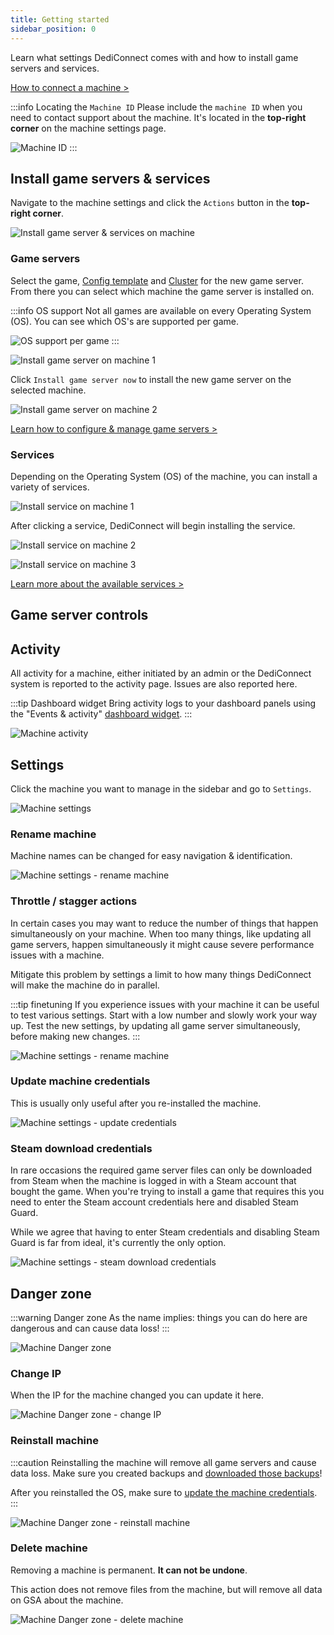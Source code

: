 ```yaml
---
title: Getting started
sidebar_position: 0
---
```


Learn what settings DediConnect comes with and how to install game servers and services.

[How to connect a machine >](/getting_started/dediconnect/getting_started)

:::info Locating the `Machine ID`
Please include the `machine ID` when you need to contact support about the machine. It's located in the __top-right corner__ on the machine settings page.


![Machine ID](/img/dashboard/machines/getting_started/machine_id.jpg)
:::

## Install game servers & services
Navigate to the machine settings and click the `Actions` button in the __top-right corner__.

![Install game server & services on machine](/img/dashboard/machines/getting_started/install_gameserver_service.jpg)


### Game servers
Select the game, [Config template](/dashboard/game_servers/config_templates) and [Cluster](/dashboard/game_servers/clusters) for the new game server. From there you can select which machine the game server is installed on.

:::info OS support
Not all games are available on every Operating System (OS). You can see which OS's are supported per game.

![OS support per game](/img/dashboard/machines/getting_started/game_os_support.jpg)
:::

![Install game server on machine 1](/img/dashboard/machines/getting_started/install_gameserver_1.jpg)

Click `Install game server now` to install the new game server on the selected machine.

![Install game server on machine 2](/img/dashboard/machines/getting_started/install_gameserver_2.jpg)

[Learn how to configure & manage game servers >](/dashboard/game_servers/getting_started)

### Services
Depending on the Operating System (OS) of the machine, you can install a variety of services.

![Install service on machine 1](/img/dashboard/machines/getting_started/install_service_1.jpg)

After clicking a service, DediConnect will begin installing the service.

![Install service on machine 2](/img/dashboard/machines/getting_started/install_service_2.jpg)

![Install service on machine 3](/img/dashboard/machines/getting_started/install_service_3.jpg)

[Learn more about the available services >](/dashboard/machines/services)

## Game server controls

[//]: # (todo show how to use action sidebar to mass-update etc)

## Activity
All activity for a machine, either initiated by an admin or the DediConnect system is reported to the activity page. Issues are also reported here.

:::tip Dashboard widget
Bring activity logs to your dashboard panels using the "Events & activity" [dashboard widget](/dashboard/dashboard_panel_widgets).
:::

![Machine activity](/img/dashboard/machines/getting_started/machine_activity.jpg)

## Settings
Click the machine you want to manage in the sidebar and go to `Settings`.

![Machine settings](/img/dashboard/machines/getting_started/machine_settings.jpg)

### Rename machine
Machine names can be changed for easy navigation & identification. 

![Machine settings - rename machine](/img/dashboard/machines/getting_started/rename_machine.jpg)

### Throttle / stagger actions
In certain cases you may want to reduce the number of things that happen simultaneously on your machine. When too many things, like updating all game servers, happen simultaneously it might cause severe performance issues with a machine.

Mitigate this problem by settings a limit to how many things DediConnect will make the machine do in parallel.

:::tip finetuning
If you experience issues with your machine it can be useful to test various settings. Start with a low number and slowly work your way up. Test the new settings, by updating all game server simultaneously, before making new changes.
:::

![Machine settings - rename machine](/img/dashboard/machines/getting_started/throtte_stagger_machine_actions.jpg)

### Update machine credentials
This is usually only useful after you re-installed the machine. 

![Machine settings - update credentials](/img/dashboard/machines/getting_started/update_machine_credentials.jpg)

### Steam download credentials
In rare occasions the required game server files can only be downloaded from Steam when the machine is logged in with a Steam account that bought the game. When you're trying to install a game that requires this you need to enter the Steam account credentials here and disabled Steam Guard.

While we agree that having to enter Steam credentials and disabling Steam Guard is far from ideal, it's currently the only option.

![Machine settings - steam download credentials](/img/dashboard/machines/getting_started/machine_steam_download_credentials.jpg)

## Danger zone

:::warning Danger zone
As the name implies: things you can do here are dangerous and can cause data loss!
:::

![Machine Danger zone](/img/dashboard/machines/getting_started/machine_danger_zone.jpg)

### Change IP
When the IP for the machine changed you can update it here.

![Machine Danger zone - change IP](/img/dashboard/machines/getting_started/change_machine_ip.jpg)

### Reinstall machine

:::caution
Reinstalling the machine will remove all game servers and cause data loss. Make sure you created backups and [downloaded those backups](/dashboard/machines/practical_info#directories--folders)!

After you reinstalled the OS, make sure to [update the machine credentials](/dashboard/machines/getting_started#update-machine-credentials).
:::

![Machine Danger zone - reinstall machine](/img/dashboard/machines/getting_started/reinstall_machine.jpg)

### Delete machine
Removing a machine is permanent. __It can not be undone__.

This action does not remove files from the machine, but will remove all data on GSA about the machine.

![Machine Danger zone - delete machine](/img/dashboard/machines/getting_started/delete_machine.jpg)